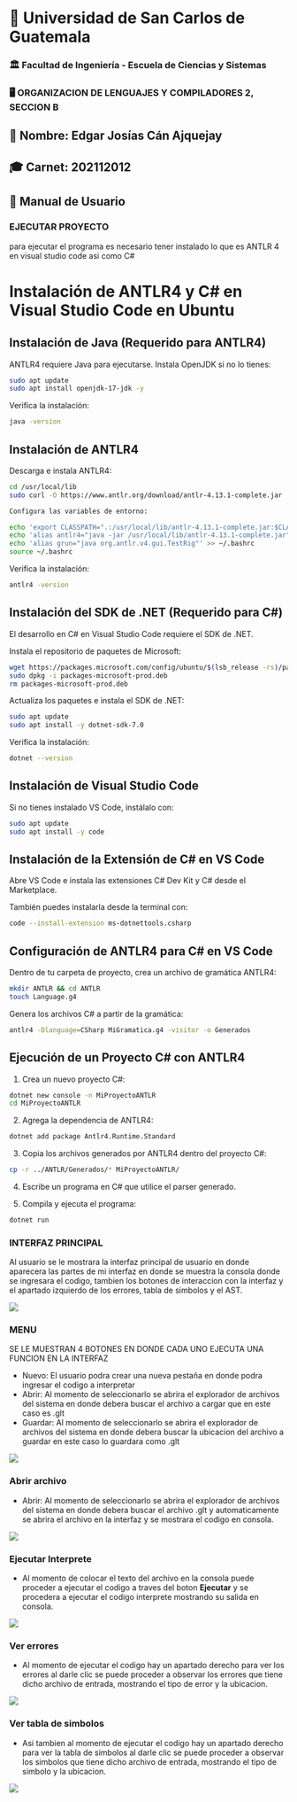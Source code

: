# 📌 Universidad de San Carlos de Guatemala  
### 🏛 Facultad de Ingeniería - Escuela de Ciencias y Sistemas  
### 🖥 ORGANIZACION DE LENGUAJES Y COMPILADORES 2, SECCION B

## 👤 Nombre: **Edgar Josías Cán Ajquejay**  
## 🎓 Carnet: **202112012**  

## 🏥 **Manual de Usuario**  

### EJECUTAR PROYECTO
para ejecutar el programa es necesario tener instalado lo que es ANTLR 4 en visual studio code
asi como C#

# Instalación de ANTLR4 y C# en Visual Studio Code en Ubuntu

## Instalación de Java (Requerido para ANTLR4)
ANTLR4 requiere Java para ejecutarse. Instala OpenJDK si no lo tienes:

```bash
sudo apt update
sudo apt install openjdk-17-jdk -y
```
Verifica la instalación:

```bash
java -version
```

## Instalación de ANTLR4

Descarga e instala ANTLR4:
```bash
cd /usr/local/lib
sudo curl -O https://www.antlr.org/download/antlr-4.13.1-complete.jar

Configura las variables de entorno:

echo 'export CLASSPATH=".:/usr/local/lib/antlr-4.13.1-complete.jar:$CLASSPATH"' >> ~/.bashrc
echo 'alias antlr4="java -jar /usr/local/lib/antlr-4.13.1-complete.jar"' >> ~/.bashrc
echo 'alias grun="java org.antlr.v4.gui.TestRig"' >> ~/.bashrc
source ~/.bashrc
```

Verifica la instalación:

```bash
antlr4 -version
```

## Instalación del SDK de .NET (Requerido para C#)

El desarrollo en C# en Visual Studio Code requiere el SDK de .NET.

Instala el repositorio de paquetes de Microsoft:

```bash
wget https://packages.microsoft.com/config/ubuntu/$(lsb_release -rs)/packages-microsoft-prod.deb -O packages-microsoft-prod.deb
sudo dpkg -i packages-microsoft-prod.deb
rm packages-microsoft-prod.deb
```

Actualiza los paquetes e instala el SDK de .NET:

```bash
sudo apt update
sudo apt install -y dotnet-sdk-7.0
```

Verifica la instalación:

```bash
dotnet --version
```

## Instalación de Visual Studio Code

Si no tienes instalado VS Code, instálalo con:

```bash
sudo apt update
sudo apt install -y code
```

## Instalación de la Extensión de C# en VS Code

Abre VS Code e instala las extensiones C# Dev Kit y C# desde el Marketplace.

También puedes instalarla desde la terminal con:

```bash
code --install-extension ms-dotnettools.csharp
```

## Configuración de ANTLR4 para C# en VS Code

Dentro de tu carpeta de proyecto, crea un archivo de gramática ANTLR4:

```bash
mkdir ANTLR && cd ANTLR
touch Language.g4
```

Genera los archivos C# a partir de la gramática:

```bash
antlr4 -Dlanguage=CSharp MiGramatica.g4 -visitor -o Generados
```

## Ejecución de un Proyecto C# con ANTLR4

1. Crea un nuevo proyecto C#:

```bash
dotnet new console -n MiProyectoANTLR
cd MiProyectoANTLR
```

2. Agrega la dependencia de ANTLR4:

```bash
dotnet add package Antlr4.Runtime.Standard
```

3. Copia los archivos generados por ANTLR4 dentro del proyecto C#:

```bash
cp -r ../ANTLR/Generados/* MiProyectoANTLR/
```

4. Escribe un programa en C# que utilice el parser generado.

5. Compila y ejecuta el programa:

```bash
dotnet run
```

### INTERFAZ PRINCIPAL
Al usuario se le mostrara la interfaz principal de usuario en donde
aparecera las partes de mi interfaz en donde se muestra la consola donde
se ingresara el codigo, tambien los botones de interaccion con la interfaz
y el apartado izquierdo de los errores, tabla de simbolos y el AST.

![](img/INICIO.png)

### MENU
SE LE MUESTRAN 4 BOTONES EN DONDE CADA UNO EJECUTA UNA FUNCION EN LA INTERFAZ
- Nuevo: El usuario podra crear una nueva pestaña en donde podra ingresar el codigo a interpretar
- Abrir: Al momento de seleccionarlo se abrira el explorador de archivos del sistema en donde debera buscar el archivo
a cargar que en este caso es .glt
- Guardar: Al momento de seleccionarlo se abrira el explorador de archivos del sistema en donde debera buscar la ubicacion del archivo
a guardar en este caso lo guardara como .glt

![](img/MENU.png)

### Abrir archivo
- Abrir: Al momento de seleccionarlo se abrira el explorador de archivos del sistema en donde debera buscar el archivo .glt
y automaticamente se abrira el archivo en la interfaz y se mostrara el codigo en consola.

![](img/ABRIR.png)

### Ejecutar Interprete
- Al momento de colocar el texto del archivo en la consola puede proceder a ejecutar el codigo a traves del boton **Ejecutar** y
se procedera a ejecutar el codigo interprete mostrando su salida en consola.

![](img/SALIDA.png)

### Ver errores
- Al momento de ejecutar el codigo hay un apartado derecho para ver los errores al darle clic se puede proceder a observar los
errores que tiene dicho archivo de entrada, mostrando el tipo de error y la ubicacion.

![](img/ERRORES.png)

### Ver tabla de simbolos
- Asi tambien al momento de ejecutar el codigo hay un apartado derecho para ver la tabla de simbolos al darle clic se puede proceder a observar los
simbolos que tiene dicho archivo de entrada, mostrando el tipo de simbolo y la ubicacion.

![](img/TABLASIMBOLOS.png)



